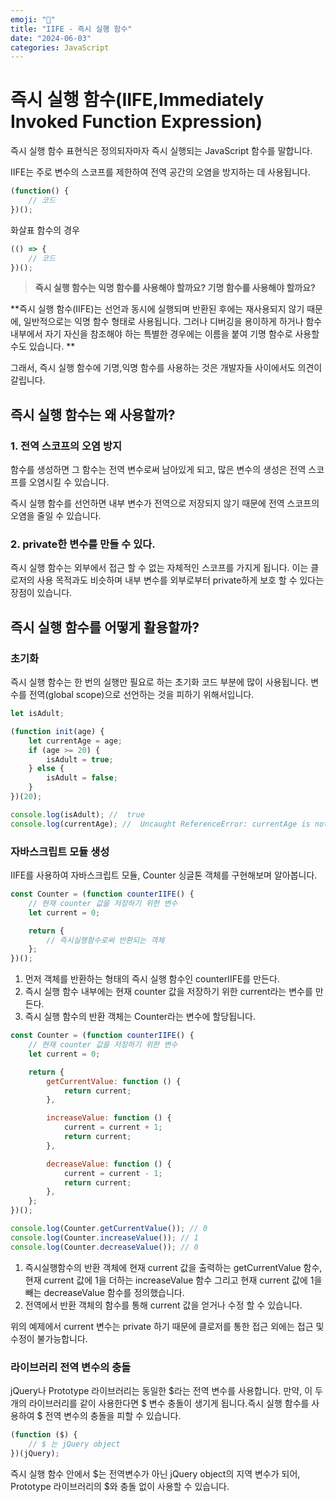 ```yaml
---
emoji: "👻"
title: "IIFE - 즉시 실행 함수"
date: "2024-06-03"
categories: JavaScript
---
```


# 즉시 실행 함수(IIFE,Immediately Invoked Function Expression)

즉시 실행 함수 표현식은 정의되자마자 즉시 실행되는 JavaScript 함수를 말합니다.

IIFE는 주로 변수의 스코프를 제한하여 전역 공간의 오염을 방지하는 데 사용됩니다.

```jsx
(function() {
    // 코드
})();
```

화살표 함수의 경우
```jsx
(() => {
    // 코드
})();
```

> **즉시 실행 함수는 익명 함수를 사용해야 할까요? 기명 함수를 사용해야 할까요?**

**즉시 실행 함수(IIFE)는 선언과 동시에 실행되며 반환된 후에는 재사용되지 않기 때문에, 일반적으로는 익명 함수 형태로 사용됩니다. 그러나 디버깅을 용이하게 하거나 함수 내부에서 자기 자신을 참조해야 하는 특별한 경우에는 이름을 붙여 기명 함수로 사용할 수도 있습니다.
**

그래서, 즉시 실행 함수에 기명,익명 함수를 사용하는 것은 개발자들 사이에서도 의견이 갈립니다.

## 즉시 실행 함수는 왜 사용할까?

### 1. 전역 스코프의 오염 방지
함수를 생성하면 그 함수는 전역 변수로써 남아있게 되고, 많은 변수의 생성은 전역 스코프를 오염시킬 수 있습니다.

즉시 실행 함수를 선언하면 내부 변수가 전역으로 저장되지 않기 때문에 전역 스코프의 오염을 줄일 수 있습니다.

### 2. private한 변수를 만들 수 있다.

즉시 실행 함수는 외부에서 접근 할 수 없는 자체적인 스코프를 가지게 됩니다. 이는 클로저의 사용 목적과도 비슷하며 내부 변수를 외부로부터 private하게 보호 할 수 있다는 장점이 있습니다.

## 즉시 실행 함수를 어떻게 활용할까?

### 초기화
즉시 실행 함수는 한 번의 실행만 필요로 하는 초기화 코드 부분에 많이 사용됩니다.
변수를 전역(global scope)으로 선언하는 것을 피하기 위해서입니다.

```jsx
let isAdult;

(function init(age) {
    let currentAge = age;
    if (age >= 20) {
        isAdult = true;
    } else {
        isAdult = false;
    }
})(20);

console.log(isAdult); //  true
console.log(currentAge); //  Uncaught ReferenceError: currentAge is not defined
```

### 자바스크립트 모듈 생성

IIFE를 사용하여 자바스크립트 모듈, Counter 싱글톤 객체를 구현해보며 알아봅니다.

```jsx
const Counter = (function counterIIFE() {
    // 현재 counter 값을 저장하기 위한 변수
    let current = 0;

    return {
        // 즉시실행함수로써 반환되는 객체
    };
})();
```

1. 먼저 객체를 반환하는 형태의 즉시 실행 함수인 counterIIFE를 만든다.
2. 즉시 실행 함수 내부에는 현재 counter 값을 저장하기 위한 current라는 변수를 만든다.
3. 즉시 실행 함수의 반환 객체는 Counter라는 변수에 할당됩니다.

```jsx
const Counter = (function counterIIFE() {
    // 현재 counter 값을 저장하기 위한 변수
    let current = 0;

    return {
        getCurrentValue: function () {
            return current;
        },

        increaseValue: function () {
            current = current + 1;
            return current;
        },

        decreaseValue: function () {
            current = current - 1;
            return current;
        },
    };
})();

console.log(Counter.getCurrentValue()); // 0
console.log(Counter.increaseValue()); // 1
console.log(Counter.decreaseValue()); // 0
```

1. 즉시실행함수의 반환 객체에 현재 current 값을 출력하는 getCurrentValue 함수, 현재 current 값에 1을 더하는 increaseValue 함수 그리고 현재 current 값에 1을 빼는 decreaseValue 함수를 정의했습니다.
2. 전역에서 반환 객체의 함수를 통해 current 값을 얻거나 수정 할 수 있습니다.

위의 예제에서 current 변수는 private 하기 때문에 클로저를 통한 접근 외에는 접근 및 수정이 불가능합니다.


### 라이브러리 전역 변수의 충돌

jQuery나 Prototype 라이브러리는 동일한 $라는 전역 변수를 사용합니다. 만약, 이 두개의 라이브러리를 같이 사용한다면 $ 변수 충돌이 생기게 됩니다.즉시 실행 함수를 사용하여 $ 전역 변수의 충돌을 피할 수 있습니다.
```jsx
(function ($) {
    // $ 는 jQuery object
})(jQuery);
```

즉시 실행 함수 안에서 $는 전역변수가 아닌 jQuery object의 지역 변수가 되어, Prototype 라이브러리의 $와 충돌 없이 사용할 수 있습니다.

